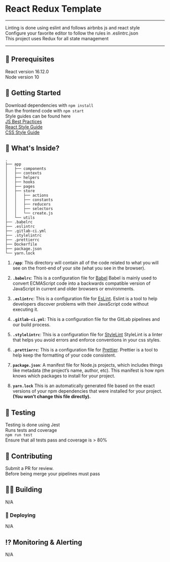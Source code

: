 # React Redux Template

---

Linting is done using eslint and follows airbnbs js and react style<br>
Configure your favorite editor to follow the rules in .eslintrc.json<br>
This project uses Redux for all state management<br>

---

## 📝 Prerequisites

React version 16.12.0<br>
Node version 10<br>

## 🚀 Getting Started

Download dependencies with `npm install`<br>
Run the frontend code with `npm start`<br>
Style guides can be found here<br>
[JS Best Practices](https://github.com/airbnb/javascript)<br>
[React Style Guide](https://github.com/airbnb/javascript/tree/master/react#naming)<br>
[CSS Style Guide](https://github.com/airbnb/css)<br>

## 🧐 What's Inside?

    .
    ├── app
    │   ├── components
    │   ├── contexts
    │   ├── helpers
    │   ├── hooks
    │   ├── pages
    │   ├── store
    │   │   ├── actions
    │   │   ├── constants
    │   │   ├── reducers
    │   │   ├── selectors
    │   │   └── create.js
    │   └── utils
    ├── .babelrc
    ├── .eslintrc
    ├── .gitlab-ci.yml
    ├── .stylelintrc
    ├── .prettierrc
    ├── Dockerfile
    ├── package.json
    └── yarn.lock

1. **`/app`**: This directory will contain all of the code related to what you will see on the front-end of your site (what you see in the browser).

2. **`.babelrc`**: This is a configuration file for [Babel](https://babeljs.io/) Babel is mainly used to convert ECMAScript code into a backwards compatible version of JavaScript in current and older browsers or environments.

3. **`.eslintrc`**: This is a configuration file for [EsLint](https://eslint.org/). Eslint is a tool to help developers discover problems with their JavaScript code without executing it.

4. **`.gitlab-ci.yml`**: This is a configuration file for the GitLab pipelines and our build process.

5. **`.stylelintrc`**: This is a configuration file for [StyleLint](https://stylelint.io/) StyleLint is a linter that helps you avoid errors and enforce conventions in your css styles.

6. **`.prettierrc`**: This is a configuration file for [Prettier](https://prettier.io/). Prettier is a tool to help keep the formatting of your code consistent.

7. **`package.json`**: A manifest file for Node.js projects, which includes things like metadata (the project’s name, author, etc). This manifest is how npm knows which packages to install for your project.

8. **`yarn.lock`** This is an automatically generated file based on the exact versions of your npm dependencies that were installed for your project. **(You won’t change this file directly).**

## 🧪 Testing

Testing is done using Jest<br>
Runs tests and coverage<br>
`npm run test`<br>
Ensure that all tests pass and coverage is > 80%<br>

## 📖 Contributing

Submit a PR for review.<br>
Before being merge your pipelines must pass<br>

## 👷‍️👷‍ Building

N/A

### 🚢 Deploying

N/A

## ⁉️ Monitoring & Alerting

N/A
